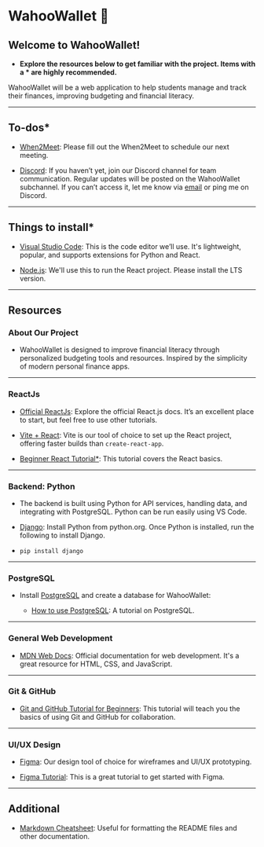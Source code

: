 # **WahooWallet** 💸

## Welcome to WahooWallet!

- **Explore the resources below to get familiar with the project. Items with a * are highly recommended.**

WahooWallet will be a web application to help students manage and track their finances, improving budgeting and financial literacy.

---

## **To-dos***

- [When2Meet](https://www.when2meet.com/?26921673-kNVHc): Please fill out the When2Meet to schedule our next meeting.
  
- [Discord](https://discord.gg/gxw9RgBbqZ): If you haven’t yet, join our Discord channel for team communication. Regular updates will be posted on the WahooWallet subchannel. If you can’t access it, let me know via [email](vef9rj@virginia.edu) or ping me on Discord.

---

## **Things to install***

- [Visual Studio Code](https://code.visualstudio.com/): This is the code editor we’ll use. It's lightweight, popular, and supports extensions for Python and React.
  
- [Node.js](https://nodejs.org/en): We'll use this to run the React project. Please install the LTS version.

---

## **Resources**

### About Our Project

- WahooWallet is designed to improve financial literacy through personalized budgeting tools and resources. Inspired by the simplicity of modern personal finance apps.
  

---

### **ReactJs**

- [Official ReactJs](https://react.dev/): Explore the official React.js docs. It’s an excellent place to start, but feel free to use other tutorials.
  
- [Vite + React](https://vitejs.dev/guide/): Vite is our tool of choice to set up the React project, offering faster builds than `create-react-app`.
  
- [Beginner React Tutorial*](https://www.youtube.com/watch?v=SqcY0GlETPk&t=4251s&pp=ygUOcmVhY3QgdHV0b3JpYWw%3D): This tutorial covers the React basics.
  

---

### **Backend: Python**

- The backend is built using Python for API services, handling data, and integrating with PostgreSQL. Python can be run easily using VS Code.

- [Django](https://www.python.org/downloads/): Install Python from python.org. Once Python is installed, run the following to install Django.




-     pip install django

---

### **PostgreSQL**

- Install [PostgreSQL](https://www.postgresql.org/download/) and create a database for WahooWallet:
  
  - [How to use PostgreSQL](https://www.postgresqltutorial.com/index.html): A tutorial on PostgreSQL.

---

### **General Web Development**

- [MDN Web Docs](https://developer.mozilla.org/en-US/docs/Web): Official documentation for web development. It's a great resource for HTML, CSS, and JavaScript.

---

### **Git & GitHub**

- [Git and GitHub Tutorial for Beginners](https://www.youtube.com/watch?v=tRZGeaHPoaw): This tutorial will teach you the basics of using Git and GitHub for collaboration.

---

### **UI/UX Design**

- [Figma](https://www.figma.com/): Our design tool of choice for wireframes and UI/UX prototyping.
  
- [Figma Tutorial](https://www.youtube.com/watch?v=ezldKx-jPag): This is a great tutorial to get started with Figma.

---

## **Additional**

- [Markdown Cheatsheet](https://www.markdownguide.org/cheat-sheet/): Useful for formatting the README files and other documentation.
